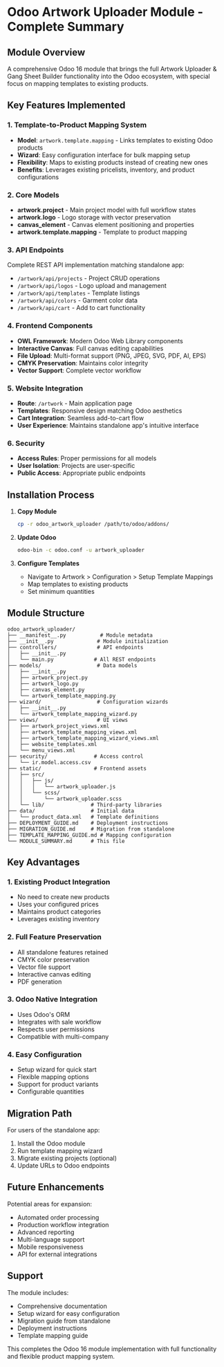 # Odoo Artwork Uploader Module - Complete Summary

## Module Overview
A comprehensive Odoo 16 module that brings the full Artwork Uploader & Gang Sheet Builder functionality into the Odoo ecosystem, with special focus on mapping templates to existing products.

## Key Features Implemented

### 1. Template-to-Product Mapping System
- **Model**: `artwork.template.mapping` - Links templates to existing Odoo products
- **Wizard**: Easy configuration interface for bulk mapping setup
- **Flexibility**: Maps to existing products instead of creating new ones
- **Benefits**: Leverages existing pricelists, inventory, and product configurations

### 2. Core Models
- **artwork.project** - Main project model with full workflow states
- **artwork.logo** - Logo storage with vector preservation
- **canvas_element** - Canvas element positioning and properties
- **artwork.template.mapping** - Template to product mapping

### 3. API Endpoints
Complete REST API implementation matching standalone app:
- `/artwork/api/projects` - Project CRUD operations
- `/artwork/api/logos` - Logo upload and management
- `/artwork/api/templates` - Template listings
- `/artwork/api/colors` - Garment color data
- `/artwork/api/cart` - Add to cart functionality

### 4. Frontend Components
- **OWL Framework**: Modern Odoo Web Library components
- **Interactive Canvas**: Full canvas editing capabilities
- **File Upload**: Multi-format support (PNG, JPEG, SVG, PDF, AI, EPS)
- **CMYK Preservation**: Maintains color integrity
- **Vector Support**: Complete vector workflow

### 5. Website Integration
- **Route**: `/artwork` - Main application page
- **Templates**: Responsive design matching Odoo aesthetics
- **Cart Integration**: Seamless add-to-cart flow
- **User Experience**: Maintains standalone app's intuitive interface

### 6. Security
- **Access Rules**: Proper permissions for all models
- **User Isolation**: Projects are user-specific
- **Public Access**: Appropriate public endpoints

## Installation Process

1. **Copy Module**
   ```bash
   cp -r odoo_artwork_uploader /path/to/odoo/addons/
   ```

2. **Update Odoo**
   ```bash
   odoo-bin -c odoo.conf -u artwork_uploader
   ```

3. **Configure Templates**
   - Navigate to Artwork > Configuration > Setup Template Mappings
   - Map templates to existing products
   - Set minimum quantities

## Module Structure
```
odoo_artwork_uploader/
├── __manifest__.py           # Module metadata
├── __init__.py              # Module initialization
├── controllers/             # API endpoints
│   ├── __init__.py
│   └── main.py             # All REST endpoints
├── models/                  # Data models
│   ├── __init__.py
│   ├── artwork_project.py
│   ├── artwork_logo.py
│   ├── canvas_element.py
│   └── artwork_template_mapping.py
├── wizard/                  # Configuration wizards
│   ├── __init__.py
│   └── artwork_template_mapping_wizard.py
├── views/                   # UI views
│   ├── artwork_project_views.xml
│   ├── artwork_template_mapping_views.xml
│   ├── artwork_template_mapping_wizard_views.xml
│   ├── website_templates.xml
│   └── menu_views.xml
├── security/               # Access control
│   └── ir.model.access.csv
├── static/                 # Frontend assets
│   ├── src/
│   │   ├── js/
│   │   │   └── artwork_uploader.js
│   │   └── scss/
│   │       └── artwork_uploader.scss
│   └── lib/               # Third-party libraries
├── data/                  # Initial data
│   └── product_data.xml   # Template definitions
├── DEPLOYMENT_GUIDE.md    # Deployment instructions
├── MIGRATION_GUIDE.md     # Migration from standalone
├── TEMPLATE_MAPPING_GUIDE.md # Mapping configuration
└── MODULE_SUMMARY.md      # This file
```

## Key Advantages

### 1. Existing Product Integration
- No need to create new products
- Uses your configured prices
- Maintains product categories
- Leverages existing inventory

### 2. Full Feature Preservation
- All standalone features retained
- CMYK color preservation
- Vector file support
- Interactive canvas editing
- PDF generation

### 3. Odoo Native Integration
- Uses Odoo's ORM
- Integrates with sale workflow
- Respects user permissions
- Compatible with multi-company

### 4. Easy Configuration
- Setup wizard for quick start
- Flexible mapping options
- Support for product variants
- Configurable quantities

## Migration Path

For users of the standalone app:
1. Install the Odoo module
2. Run template mapping wizard
3. Migrate existing projects (optional)
4. Update URLs to Odoo endpoints

## Future Enhancements

Potential areas for expansion:
- Automated order processing
- Production workflow integration
- Advanced reporting
- Multi-language support
- Mobile responsiveness
- API for external integrations

## Support

The module includes:
- Comprehensive documentation
- Setup wizard for easy configuration
- Migration guide from standalone
- Deployment instructions
- Template mapping guide

This completes the Odoo 16 module implementation with full functionality and flexible product mapping system.